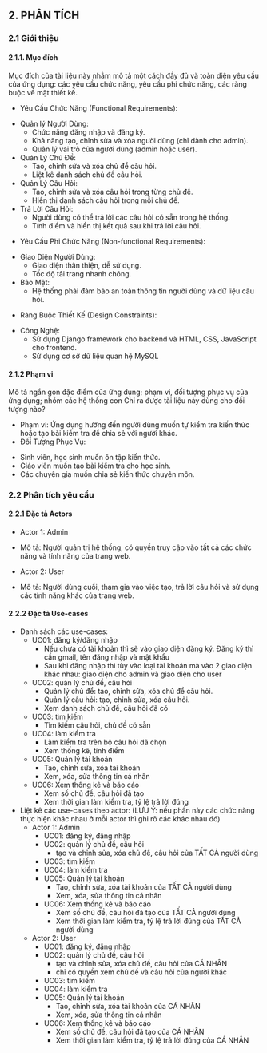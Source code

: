 ## 2. PHÂN TÍCH

### 2.1 Giới thiệu

#### 2.1.1. Mục đích

Mục đích của tài liệu này nhằm mô tả một cách đầy đủ và toàn diện yêu cầu của ứng dụng: các yêu cầu chức năng, yêu cầu phi chức năng, các ràng buộc về mặt thiết kế.

* Yêu Cầu Chức Năng (Functional Requirements):
- Quản lý Người Dùng:
    + Chức năng đăng nhập và đăng ký.
    + Khả năng tạo, chỉnh sửa và xóa người dùng (chỉ dành cho admin).
    + Quản lý vai trò của người dùng (admin hoặc user).
- Quản Lý Chủ Đề:
    + Tạo, chỉnh sửa và xóa chủ đề câu hỏi.
    + Liệt kê danh sách chủ đề câu hỏi.
- Quản Lý Câu Hỏi:
    + Tạo, chỉnh sửa và xóa câu hỏi trong từng chủ đề.
    + Hiển thị danh sách câu hỏi trong mỗi chủ đề.
- Trả Lời Câu Hỏi:
    + Người dùng có thể trả lời các câu hỏi có sẵn trong hệ thống.
    + Tính điểm và hiển thị kết quả sau khi trả lời câu hỏi.
* Yêu Cầu Phi Chức Năng (Non-functional Requirements):
- Giao Diện Người Dùng:
    + Giao diện thân thiện, dễ sử dụng.
    + Tốc độ tải trang nhanh chóng.
- Bảo Mật:
    + Hệ thống phải đảm bảo an toàn thông tin người dùng và dữ liệu câu hỏi.
* Ràng Buộc Thiết Kế (Design Constraints):
- Công Nghệ:
    + Sử dụng Django framework cho backend và HTML, CSS, JavaScript cho frontend.
    + Sử dụng cơ sở dữ liệu quan hệ MySQL

#### 2.1.2 Phạm vi

Mô tả ngắn gọn đặc điểm của ứng dụng; phạm vi, đối tượng phục vụ của ứng dụng; nhóm các hệ thống con
Chỉ ra được tài liệu này dùng cho đối tượng nào?

- Phạm vi: Ứng dụng hướng đến người dùng muốn tự kiểm tra kiến thức hoặc tạo bài kiểm tra để chia sẻ với người khác.
- Đối Tượng Phục Vụ:
+ Sinh viên, học sinh muốn ôn tập kiến thức.
+ Giáo viên muốn tạo bài kiểm tra cho học sinh.
+ Các chuyên gia muốn chia sẻ kiến thức chuyên môn.


### 2.2 Phân tích yêu cầu

#### 2.2.1 Đặc tả Actors

- Actor 1: Admin
* Mô tả: Người quản trị hệ thống, có quyền truy cập vào tất cả các chức năng và tính năng của trang web.

- Actor 2: User
* Mô tả: Người dùng cuối, tham gia vào việc tạo, trả lời câu hỏi và sử dụng các tính năng khác của trang web.


#### 2.2.2 Đặc tả Use-cases

- Danh sách các use-cases:
    - UC01: đăng ký/đăng nhập
        + Nếu chưa có tài khoản thì sẽ vào giao diện đăng ký. Đăng ký thì cần gmail, tên đăng nhập và mật khẩu
        + Sau khi đăng nhập thì tùy vào loại tài khoản mà vào 2 giao diện khác nhau: giao diện cho admin và giao diện cho user
    - UC02: quản lý chủ đề, câu hỏi
        + Quản lý chủ đề: tạo, chỉnh sửa, xóa chủ đề câu hỏi.
        + Quản lý câu hỏi: tạo, chỉnh sửa, xóa câu hỏi.
        + Xem danh sách chủ đề, câu hỏi đã có
    - UC03: tìm kiếm
        + Tìm kiếm câu hỏi, chủ đề có sẵn
    - UC04: làm kiểm tra
        + Làm kiểm tra trên bộ câu hỏi đã chọn
        + Xem thống kê, tính điểm
    - UC05: Quản lý tài khoản 
        + Tạo, chỉnh sửa, xóa tài khoản
        + Xem, xóa, sửa thông tin cá nhân
    - UC06: Xem thống kê và báo cáo
        + Xem số chủ đề, câu hỏi đã tạo
        + Xem thời gian làm kiểm tra, tỷ lệ trả lời đúng
- Liệt kê các use-cases theo actor: (LƯU Ý: nếu phần này các chức năng thực hiện khác nhau ở mỗi actor thì ghi rõ các khác nhau đó)
    - Actor 1: Admin
        - UC01: đăng ký, đăng nhập
        - UC02: quản lý chủ đề, câu hỏi
            + tạo và chỉnh sửa, xóa chủ đề, câu hỏi của TẤT CẢ người dùng
        - UC03: tìm kiếm
        - UC04: làm kiểm tra
        - UC05: Quản lý tài khoản 
            + Tạo, chỉnh sửa, xóa tài khoản của TẤT CẢ người dùng
            + Xem, xóa, sửa thông tin cá nhân
        - UC06: Xem thống kê và báo cáo
            + Xem số chủ đề, câu hỏi đã tạo của TẤT CẢ người dùng
            + Xem thời gian làm kiểm tra, tỷ lệ trả lời đúng của TẤT CẢ người dùng
    - Actor 2: User
        - UC01: đăng ký, đăng nhập
        - UC02: quản lý chủ đề, câu hỏi
            + tạo và chỉnh sửa, xóa chủ đề, câu hỏi của CÁ NHÂN
            + chỉ có quyền xem chủ đề và câu hỏi của người khác
        - UC03: tìm kiếm
        - UC04: làm kiểm tra
        - UC05: Quản lý tài khoản 
            + Tạo, chỉnh sửa, xóa tài khoản của CÁ NHÂN
            + Xem, xóa, sửa thông tin cá nhân
        - UC06: Xem thống kê và báo cáo
            + Xem số chủ đề, câu hỏi đã tạo của CÁ NHÂN
            + Xem thời gian làm kiểm tra, tỷ lệ trả lời đúng của CÁ NHÂN
